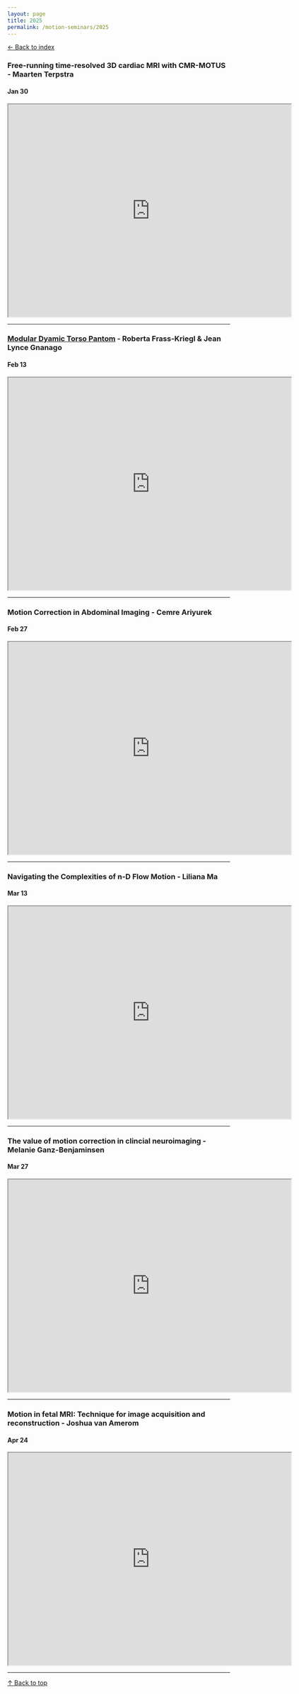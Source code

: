 ```yaml
---
layout: page
title: 2025
permalink: /motion-seminars/2025
---
```


[← Back to index](index)

### Free-running time-resolved 3D cardiac MRI with CMR-MOTUS - Maarten Terpstra
#### Jan 30
<iframe src="https://drive.google.com/file/d/1UWBnmPMmvqj3ncTRfu7awpJCOFJ0KbP6/preview" width="640" height="480" allow="autoplay"></iframe>

---

### [Modular Dyamic Torso Pantom](https://zenodo.org/records/10997616) - Roberta Frass-Kriegl & Jean Lynce Gnanago
#### Feb 13
<iframe src="https://drive.google.com/file/d/1F475v1ZQQD4ZGabsQqnJauJw6BOS5WSP/preview" width="640" height="480" allow="autoplay"></iframe>

---

### Motion Correction in Abdominal Imaging - Cemre Ariyurek
#### Feb 27
<iframe src="https://drive.google.com/file/d/1KVbZpczTko5jsxU1twg0XeYHNpqXdVeO/preview" width="640" height="480" allow="autoplay"></iframe>

---

### Navigating the Complexities of n-D Flow Motion - Liliana Ma
#### Mar 13
<iframe src="https://drive.google.com/file/d/1Tx1A9KmVDj_MeJS6BPD-wFjv59yDnaaG/preview" width="640" height="480" allow="autoplay"></iframe>

---

### The value of motion correction in clincial neuroimaging - Melanie Ganz-Benjaminsen
#### Mar 27
<iframe src="https://drive.google.com/file/d/1nXJHIRxzpxTNUntK7cfTpuxplCrn5l_p/preview" width="640" height="480" allow="autoplay"></iframe>

---

### Motion in fetal MRI: Technique for image acquisition and reconstruction - Joshua van Amerom
#### Apr 24
<iframe src="https://drive.google.com/file/d/1yuFE7bzJz8qhUxDFg5C1BIRC2VRUwNwM/preview" width="640" height="480" allow="autoplay"></iframe>

---
[↑ Back to top](#top)